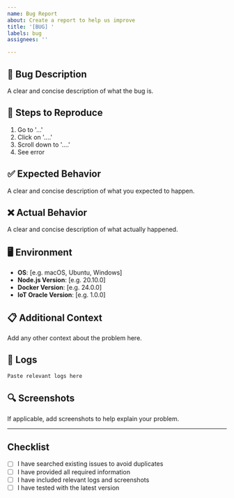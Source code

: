 ```yaml
---
name: Bug Report
about: Create a report to help us improve
title: '[BUG] '
labels: bug
assignees: ''

---
```


## 🐛 Bug Description

A clear and concise description of what the bug is.

## 🔄 Steps to Reproduce

1. Go to '...'
2. Click on '....'
3. Scroll down to '....'
4. See error

## ✅ Expected Behavior

A clear and concise description of what you expected to happen.

## ❌ Actual Behavior

A clear and concise description of what actually happened.

## 🖥️ Environment

- **OS**: [e.g. macOS, Ubuntu, Windows]
- **Node.js Version**: [e.g. 20.10.0]
- **Docker Version**: [e.g. 24.0.0]
- **IoT Oracle Version**: [e.g. 1.0.0]

## 📋 Additional Context

Add any other context about the problem here.

## 📝 Logs

```
Paste relevant logs here
```

## 🔍 Screenshots

If applicable, add screenshots to help explain your problem.

---

## Checklist

- [ ] I have searched existing issues to avoid duplicates
- [ ] I have provided all required information
- [ ] I have included relevant logs and screenshots
- [ ] I have tested with the latest version
